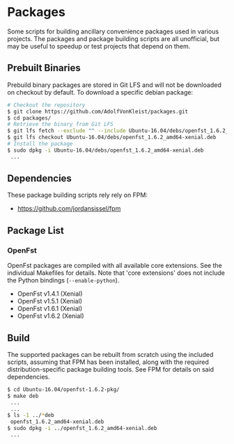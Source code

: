# Packages
Some scripts for building ancillary convenience packages used in various projects.
The packages and package building scripts are all unofficial, but may be useful to
speedup or test projects that depend on them.

## Prebuilt Binaries
Prebuild binary packages are stored in Git LFS and will not be downloaded on checkout
by default. To download a specific debian package:
```bash
# Checkout the repository
$ git clone https://github.com/AdolfVonKleist/packages.git
$ cd packages/
# Retrieve the binary from Git LFS
$ git lfs fetch --exclude "" --include Ubuntu-16.04/debs/openfst_1.6.2_amd64-xenial.deb
$ git lfs checkout Ubuntu-16.04/debs/openfst_1.6.2_amd64-xenial.deb
# Install the package
$ sudo dpkg -i Ubuntu-16.04/debs/openfst_1.6.2_amd64-xenial.deb
 ...
```

## Dependencies
These package building scripts rely rely on FPM:
  * https://github.com/jordansissel/fpm

## Package List
### OpenFst
OpenFst packages are compiled with all available core extensions.  See the individual Makefiles for details.
Note that 'core extensions' does not include the Python bindings (```--enable-python```).
  * OpenFst v1.4.1 (Xenial)
  * OpenFst v1.5.1 (Xenial)
  * OpenFst v1.6.1 (Xenial)
  * OpenFst v1.6.2 (Xenial)

## Build
The supported packages can be rebuilt from scratch using the included scripts,
assuming that FPM has been installed, along with the required distribution-specific
package building tools.  See FPM for details on said dependencies.

```bash
$ cd Ubuntu-16.04/openfst-1.6.2-pkg/
$ make deb
 ...
 ...
$ ls -1 ../*deb
 openfst_1.6.2_amd64-xenial.deb
$ sudo dpkg -i ../openfst_1.6.2_amd64-xenial.deb
 ...
```

